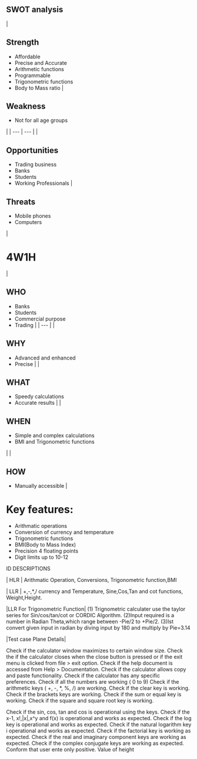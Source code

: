 ## SWOT analysis

|


## Strength

- Affordable
- Precise and Accurate
- Arithmetic functions 
- Programmable
- Trigonometric functions
- Body to Mass ratio 
 |
## Weakness


- Not for all age groups


 |
| --- | --- |
|
## Opportunities


- Trading business
- Banks
- Students
- Working Professionals
 |
## Threats


- Mobile phones
- Computers

 |

# 4W1H

|
## **WHO**


- Banks
- Students
- Commercial purpose
- Trading
 |
| --- |
|
## **WHY**


- Advanced and enhanced
- Precise
 |
|
## **WHAT**


- Speedy calculations
- Accurate results
 |
|
## **WHEN**


- Simple and complex calculations
- BMI and Trigonometric functions

 |
|
## **HOW**


- Manually accessible
 |

# Key features:

- Arithmatic operations
- Conversion of currency and temperature
- Trigonometric functions
- BMI(Body to Mass Index)
- Precision 4 floating points
- Digit limits up to 10-12


ID DESCRIPTIONS

| HLR | Arithmatic Operation, 
        Conversions, 
        Trigonometric function,BMI
 

| LLR | +,-,*,/
        currency and Temperature,
        Sine,Cos,Tan and cot  functions,
        Weight,Height.
        
 |LLR For Trigonometric Function| 
                             (1) Trignometric calculater use the taylor series for Sin/cos/tan/cot or CORDIC Algorithm.
                             (2)Input required is a number in Radian Theta,which range between -Pie/2 to +Pie/2.
                             (3)Ist convert given input in radian by diving input by 180 and multiply by Pie=3.14
                             
                             
  |Test case Plane Details|     
  
  
Check if the calculator window maximizes to certain window size.
Check the if the calculator closes when the close button is pressed or if the exit menu is clicked from file > exit option.
Check if the help document is accessed from Help > Documentation.
Check if the calculator allows copy and paste functionality.
Check if the calculator has any specific preferences.
Check if all the numbers are working ( 0 to 9)
Check if the arithmetic keys ( +, -, *, %, /) are working.
Check if the clear key is working.
Check if the brackets keys are working.
Check if the sum or equal key is working.
Check if the square and square root key is working.

Check if the sin, cos, tan and cos is operational using the keys.
Check if the x-1, x!,|x|,x^y and f(x) is operational and works as expected.
Check if the log key is operational and works as expected.
Check if the natural logarithm key i operational and works as expected.
Check if the factorial key is working as expected.
Check if the real and imaginary component keys are working as expected.
Check if the complex conjugate keys are working as expected. Conform that user ente only positive. Value of height
                             
                             
                             
                             
   

                             
                             
                              
        

